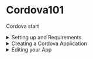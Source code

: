 # Cordova101
Cordova start 

<details>  
<summary>  
Setting up and Requirements
</summary>  

 > What you'll need  

 1. [Node JS](https://nodejs.org/en/download/) which is a Javascript runtime environment that allows for execution of aync network applications 
 2. [Android SDK](https://dl.google.com/android/repository/sdk-tools-windows-3859397.zip) which is a host of tools that allow a developer to interface with and acces Native Android SDKs  -->Will provide proper download link 
 3. [Java JDK](http://www.oracle.com/technetwork/java/javase/downloads/jdk8-downloads-2133151.html)  
 4. [Gradle](https://gradle.org/install/) A build to for Java projects

 ### Notes 
 + NodeJS comes with a package maanger called `npm`  
 + Install *Cordova* via *npm* by opening the _NodeJS Command Console_ (Search for *Node* from your operating system's search module and select the *Node Commandline Tool*)  
 ![alt Search for Node](node.png) 
 + Install Cordova by running this command from the Node terminal 
 ```bash 
 npm i -g cordova 
 ```
+ Use [this tutorial](http://docs.oracle.com/javase/7/docs/webnotes/install/windows/jdk-installation-windows.html) to learn how to configure Java on Windows  
+ For Linux Users [use this tutorial](https://www.digitalocean.com/community/tutorials/how-to-install-java-on-ubuntu-with-apt-get) 
+ Ensure *Gradle* , *Node* and *Java* are properly installed 
```bash 
gradle -v
``` 
```bash 
java -version
``` 
```bash 
node -v 
``` 
Running the above commands from the terminal or commandline should give version number for each tool. 
+ Refer to [this tutorial](https://www3.ntu.edu.sg/home/ehchua/programming/android/Android_HowTo.html) to help you setup Android and Java 
+ Ensure your Android SDK installation resembles the given images (Run as Admin)  
![alt Search for SDK](sdkSr.png)  
![alt Extras](sdkExtras.png)  

![alt Tools](sdkPack.png)  

![alt API19](sdkAPI19.png) 


+ Ensure you have all tools installed 
![alt Tools Setup](sdkTools.png) 
+ Ensure at least API 19 is installed 
+ Ensure all *Extras*  are installed as well 
 
+ Running `cordova` should give commandline options 
```bash 
cordova 
``` 

 
</details> 
 
<details>  
<summary>
Creating a Cordova Application  
</summary> 
 
 1. Use the following command to scaffold a new application named *MyApp* of package id *com.my.app* in your directory of choice (Internet is required)
 ```bash 
 cordova create MyApp com.my.app 
 ``` 
![alt Create App](Setup.png) 
2. Your `MyApp` should have a bunch files 
![alt App Dir](setup2.png) 
3. The good stuff happens in the `www` folder 
![alt WWW folder](setup3.png) 
4. To add support for all platoforms,run the following command (Internet is required)
```bash
cordova platform add android windows ios
```
This will add support for *Android* ,*Windows* and *iOS*
You can add individual platforms by running 
```bash 
cordova platform android 
``` 
The above adds only support for Android 
![alt Platforms](setup4.png) 
5. You'll see platforms in the `platforms` folder 
![alt Plats](setup5.png) 
6. To build your app for installation (basically to create an *.apk* file for installation) run the following command 
```bash 
cordova build android 
```
![alt Build](setup6.png) 
7. If everything went well you should get a success message ,you can go to the apk path (normally _/platforms/android/build/outputs/apks/_) ,take the apk file and install in your phone
![alt Success](setup7.png) 
8. To run the app in an Android with *USB Debugging enabled* run the following command after connecting your phone to yor PC via USB 
```bash 
cordova run android 
```
</details> 
 
<details> 
<summary> 
Editing your App
</summary> 
 
+ Open the `www` folder using your favorite Text Editor eg [Visual Studio Code](https://code.visualstudio.com/) or [Sublime Text](https://www.sublimetext.com/3) or [Atom](https://atom.io/) 
+ In this folder you should find 
 
    |www  

        -css  // Style files to define how your app looks ...css files go here 

        -img  // Static assets ..Images such as icons,logos go here

        -js   // Your app logic running on Javascript ,all .js files go here

        -index.html  // What is seen when your app runs 
         
 
+ ![alt Javascript](js.png) 
+ ![alt CSS](css.png)
+ ![alt Images](imgs.png) 
+ ![alt UI](index.png) 
</details>
